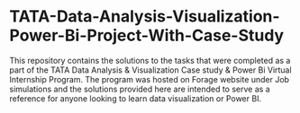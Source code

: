 # TATA-Data-Analysis-Visualization-Power-Bi-Project-With-Case-Study
This repository contains the solutions to the tasks that were completed as a part of the TATA Data Analysis & Visualization Case study & Power Bi  Virtual Internship Program. The program was hosted on Forage website under Job simulations and the solutions provided here are intended to serve as a reference for anyone looking to learn data visualization or Power BI.
